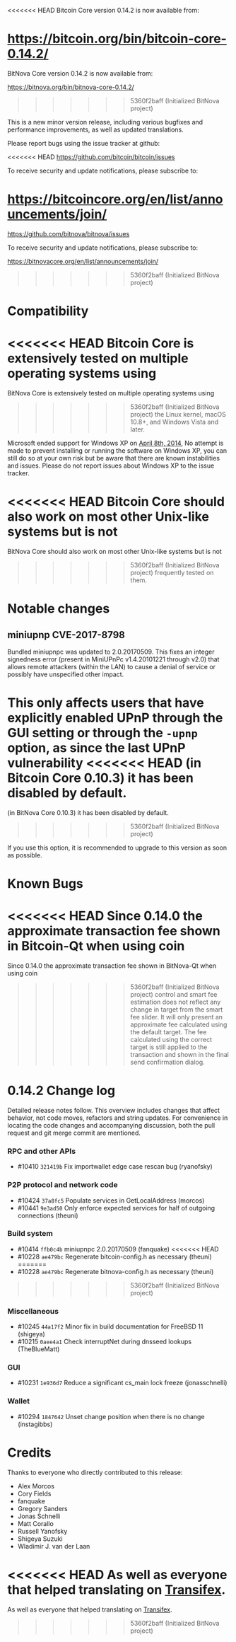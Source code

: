 <<<<<<< HEAD
Bitcoin Core version 0.14.2 is now available from:

  <https://bitcoin.org/bin/bitcoin-core-0.14.2/>
=======
BitNova Core version 0.14.2 is now available from:

  <https://bitnova.org/bin/bitnova-core-0.14.2/>
>>>>>>> 5360f2baff (Initialized BitNova project)

This is a new minor version release, including various bugfixes and
performance improvements, as well as updated translations.

Please report bugs using the issue tracker at github:

<<<<<<< HEAD
  <https://github.com/bitcoin/bitcoin/issues>

To receive security and update notifications, please subscribe to:

  <https://bitcoincore.org/en/list/announcements/join/>
=======
  <https://github.com/bitnova/bitnova/issues>

To receive security and update notifications, please subscribe to:

  <https://bitnovacore.org/en/list/announcements/join/>
>>>>>>> 5360f2baff (Initialized BitNova project)

Compatibility
==============

<<<<<<< HEAD
Bitcoin Core is extensively tested on multiple operating systems using
=======
BitNova Core is extensively tested on multiple operating systems using
>>>>>>> 5360f2baff (Initialized BitNova project)
the Linux kernel, macOS 10.8+, and Windows Vista and later.

Microsoft ended support for Windows XP on [April 8th, 2014](https://www.microsoft.com/en-us/WindowsForBusiness/end-of-xp-support),
No attempt is made to prevent installing or running the software on Windows XP, you
can still do so at your own risk but be aware that there are known instabilities and issues.
Please do not report issues about Windows XP to the issue tracker.

<<<<<<< HEAD
Bitcoin Core should also work on most other Unix-like systems but is not
=======
BitNova Core should also work on most other Unix-like systems but is not
>>>>>>> 5360f2baff (Initialized BitNova project)
frequently tested on them.

Notable changes
===============

miniupnp CVE-2017-8798
----------------------------

Bundled miniupnpc was updated to 2.0.20170509. This fixes an integer signedness error
(present in MiniUPnPc v1.4.20101221 through v2.0) that allows remote attackers
(within the LAN) to cause a denial of service or possibly have unspecified
other impact.

This only affects users that have explicitly enabled UPnP through the GUI
setting or through the `-upnp` option, as since the last UPnP vulnerability
<<<<<<< HEAD
(in Bitcoin Core 0.10.3) it has been disabled by default.
=======
(in BitNova Core 0.10.3) it has been disabled by default.
>>>>>>> 5360f2baff (Initialized BitNova project)

If you use this option, it is recommended to upgrade to this version as soon as
possible.

Known Bugs
==========

<<<<<<< HEAD
Since 0.14.0 the approximate transaction fee shown in Bitcoin-Qt when using coin
=======
Since 0.14.0 the approximate transaction fee shown in BitNova-Qt when using coin
>>>>>>> 5360f2baff (Initialized BitNova project)
control and smart fee estimation does not reflect any change in target from the
smart fee slider. It will only present an approximate fee calculated using the
default target. The fee calculated using the correct target is still applied to
the transaction and shown in the final send confirmation dialog.

0.14.2 Change log
=================

Detailed release notes follow. This overview includes changes that affect
behavior, not code moves, refactors and string updates. For convenience in locating
the code changes and accompanying discussion, both the pull request and
git merge commit are mentioned.

### RPC and other APIs
- #10410 `321419b` Fix importwallet edge case rescan bug (ryanofsky)

### P2P protocol and network code
- #10424 `37a8fc5` Populate services in GetLocalAddress (morcos)
- #10441 `9e3ad50` Only enforce expected services for half of outgoing connections (theuni)

### Build system
- #10414 `ffb0c4b` miniupnpc 2.0.20170509 (fanquake)
<<<<<<< HEAD
- #10228 `ae479bc` Regenerate bitcoin-config.h as necessary (theuni)
=======
- #10228 `ae479bc` Regenerate bitnova-config.h as necessary (theuni)
>>>>>>> 5360f2baff (Initialized BitNova project)

### Miscellaneous
- #10245 `44a17f2` Minor fix in build documentation for FreeBSD 11 (shigeya)
- #10215 `0aee4a1` Check interruptNet during dnsseed lookups (TheBlueMatt)

### GUI
- #10231 `1e936d7` Reduce a significant cs_main lock freeze (jonasschnelli)

### Wallet
- #10294 `1847642` Unset change position when there is no change (instagibbs)

Credits
=======

Thanks to everyone who directly contributed to this release:

- Alex Morcos
- Cory Fields
- fanquake
- Gregory Sanders
- Jonas Schnelli
- Matt Corallo
- Russell Yanofsky
- Shigeya Suzuki
- Wladimir J. van der Laan

<<<<<<< HEAD
As well as everyone that helped translating on [Transifex](https://www.transifex.com/projects/p/bitcoin/).
=======
As well as everyone that helped translating on [Transifex](https://www.transifex.com/projects/p/bitnova/).
>>>>>>> 5360f2baff (Initialized BitNova project)

